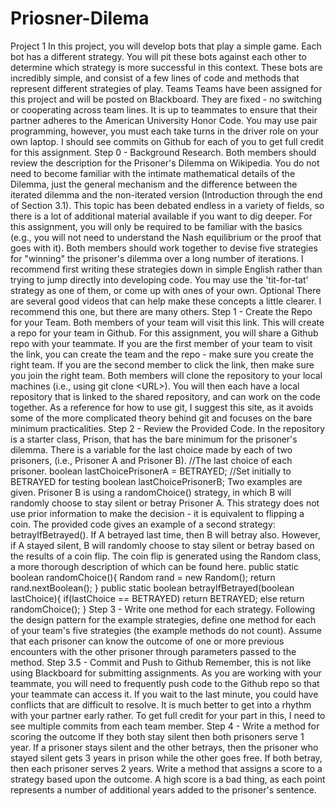 # Priosner-Dilema
Project 1 In this project, you will develop bots that play a simple game. Each bot has a different strategy. You will pit these bots against each other to determine which strategy is more successful in this context. These bots are incredibly simple, and consist of a few lines of code and methods that represent different strategies of play.  Teams Teams have been assigned for this project and will be posted on Blackboard. They are fixed - no switching or cooperating across team lines. It is up to teammates to ensure that their partner adheres to the American University Honor Code. You may use pair programming, however, you must each take turns in the driver role on your own laptop. I should see commits on Github for each of you to get full credit for this assignment.  Step 0 - Background Research. Both members should review the description for the Prisoner's Dilemma on Wikipedia. You do not need to become familiar with the intimate mathematical details of the Dilemma, just the general mechanism and the difference between the iterated dilemma and the non-iterated version (Introduction through the end of Section 3.1). This topic has been debated endless in a variety of fields, so there is a lot of additional material available if you want to dig deeper. For this assignment, you will only be required to be familiar with the basics (e.g., you will not need to understand the Nash equilibrium or the proof that goes with it). Both members should work together to devise five strategies for "winning" the prisoner's dilemma over a long number of iterations. I recommend first writing these strategies down in simple English rather than trying to jump directly into developing code. You may use the 'tit-for-tat' strategy as one of them, or come up with ones of your own. Optional There are several good videos that can help make these concepts a little clearer. I recommend this one, but there are many others. Step 1 - Create the Repo for your Team. Both members of your team will visit this link. This will create a repo for your team in Github. For this assignment, you will share a Github repo with your teammate. If you are the first member of your team to visit the link, you can create the team and the repo - make sure you create the right team. If you are the second member to click the link, then make sure you join the right team. Both members will clone the repository to your local machines (i.e., using git clone &lt;URL>). You will then each have a local repository that is linked to the shared repository, and can work on the code together. As a reference for how to use git, I suggest this site, as it avoids some of the more complicated theory behind git and focuses on the bare minimum practicalities. Step 2 - Review the Provided Code. In the repository is a starter class, Prison, that has the bare minimum for the prisoner's dilemma. There is a variable for the last choice made by each of two prisoners, (i.e., Prisoner A and Prisoner B).  //The last choice of each prisoner.      boolean lastChoicePrisonerA = BETRAYED; //Set initially to BETRAYED for testing     boolean lastChoicePrisonerB; Two examples are given. Prisoner B is using a randomChoice() strategy, in which B will randomly choose to stay silent or betray Prisoner A. This strategy does not use prior information to make the decision - it is equivalent to flipping a coin. The provided code gives an example of a second strategy: betrayIfBetrayed(). If A betrayed last time, then B will betray also. However, if A stayed silent, B will randomly choose to stay silent or betray based on the results of a coin flip. The coin flip is generated using the Random class, a more thorough description of which can be found here.  public static boolean randomChoice(){     Random rand = new Random();     return rand.nextBoolean(); }  public static boolean betrayIfBetrayed(boolean lastChoice){     if(lastChoice == BETRAYED)       return BETRAYED;     else       return randomChoice(); } Step 3 - Write one method for each strategy. Following the design pattern for the example strategies, define one method for each of your team's five strategies (the example methods do not count). Assume that each prisoner can know the outcome of one or more previous encounters with the other prisoner through parameters passed to the method.  Step 3.5 - Commit and Push to Github Remember, this is not like using Blackboard for submitting assignments. As you are working with your teammate, you will need to frequently push code to the Github repo so that your teammate can access it. If you wait to the last minute, you could have conflicts that are difficult to resolve. It is much better to get into a rhythm with your partner early rather. To get full credit for your part in this, I need to see multiple commits from each team member.  Step 4 - Write a method for scoring the outcome If they both stay silent then both prisoners serve 1 year. If a prisoner stays silent and the other betrays, then the prisoner who stayed silent gets 3 years in prison while the other goes free. If both betray, then each prisoner serves 2 years. Write a method that assigns a score to a strategy based upon the outcome. A high score is a bad thing, as each point represents a number of additional years added to the prisoner's sentence.
